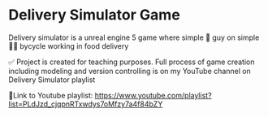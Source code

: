 # Delivery Simulator Game

Delivery simulator is a unreal engine 5 game where simple 🧒 guy on simple 🚴‍♂️ bycycle working in food delivery


✅ Project is created for teaching purposes. Full process of game creation including modeling and version controlling is on my YouTube channel on Delivery Simulator playlist

🎥Link to Youtube playlist: https://www.youtube.com/playlist?list=PLdJzd_cjqpnRTxwdys7oMfzy7a4f84bZY